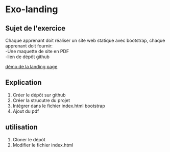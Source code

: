 # Exo-landing

## Sujet de l'exercice 

Chaque apprenant doit réaliser un site web statique avec bootstrap, chaque apprenant doit fournir: <br>
-Une maquette de site en PDF <br>
-lien de dépôt github

[démo de la landing page](https://sha-zha.github.io/Exo-landing/index.html)

## Explication

1. Créer le dépôt sur github
2. Créer la strucutre du projet 
3. Intégrer dans le fichier index.html bootstrap 
4. Ajout du pdf

## utilisation
 
1. Cloner le dépôt 
2. Modifier le fichier index.html
